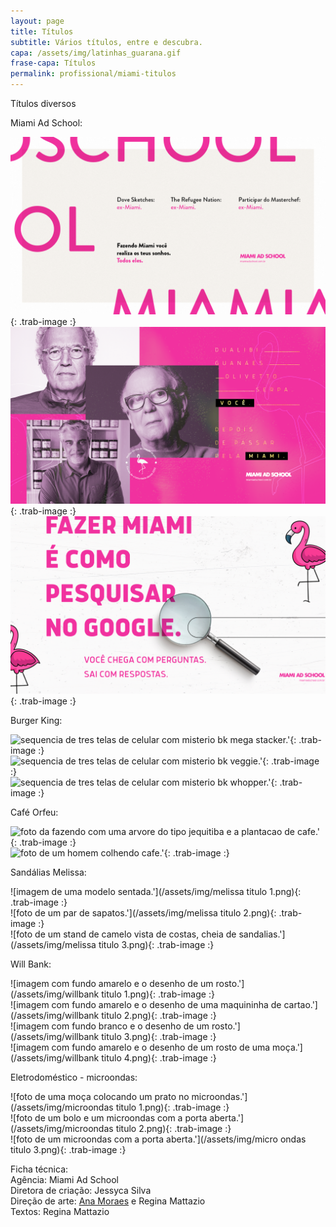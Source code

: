 ```yaml
---
layout: page
title: Títulos
subtitle: Vários títulos, entre e descubra.
capa: /assets/img/latinhas_guarana.gif
frase-capa: Títulos
permalink: profissional/miami-titulos
---
```


Títulos diversos 

Miami Ad School:  

![imagem com fundo rosa claro e vários exemplos de conquistas de ex miamis.'](/assets/img/miami_titulo_1.png){: .trab-image :}  
![imagem com fundo rosa, fotos de Nizan Serpa e Olivetto.'](/assets/img/miami_titulo_2.png){: .trab-image :}  
![imagem com fundo de buscador do google.'](/assets/img/miami_titulo_3.png){: .trab-image :}  

Burger King:  

![sequencia de tres telas de celular com misterio bk mega stacker.'](/assets/img/bk_titulo_1.png.png){: .trab-image :}  
![sequencia de tres telas de celular com misterio bk veggie.'](/assets/img/bk_titulo_2.png.png){: .trab-image :}  
![sequencia de tres telas de celular com misterio bk whopper.'](/assets/img/bk_titulo_3.png.png){: .trab-image :}  

Café Orfeu:  

![foto da fazendo com uma arvore do tipo jequitiba e a plantacao de cafe.'](/assets/img/orfeu_titulo_1.png){: .trab-image :}  
![foto de um homem colhendo cafe.'](/assets/img/orfeu_titulo_2.png){: .trab-image :}  

Sandálias Melissa:  

![imagem de uma modelo sentada.'](/assets/img/melissa titulo 1.png){: .trab-image :}  
![foto de um par de sapatos.'](/assets/img/melissa titulo 2.png){: .trab-image :}  
![foto de um stand de camelo vista de costas, cheia de sandalias.'](/assets/img/melissa titulo 3.png){: .trab-image :}  

Will Bank:  

![imagem com fundo amarelo e o desenho de um rosto.'](/assets/img/willbank titulo 1.png){: .trab-image :}  
![imagem com fundo amarelo e o desenho de uma maquininha de cartao.'](/assets/img/willbank titulo 2.png){: .trab-image :}  
![imagem com fundo branco e o desenho de um rosto.'](/assets/img/willbank titulo 3.png){: .trab-image :}  
![imagem com fundo amarelo e o desenho de um rosto de uma moça.'](/assets/img/willbank titulo 4.png){: .trab-image :}  

Eletrodoméstico - microondas:  

![foto de uma moça colocando um prato no microondas.'](/assets/img/microondas titulo 1.png){: .trab-image :}  
![foto de um bolo e um microondas com a porta aberta.'](/assets/img/microondas titulo 2.png){: .trab-image :}  
![foto de um microondas com a porta aberta.'](/assets/img/micro ondas titulo 3.png){: .trab-image :}  

Ficha técnica:   
Agência: Miami Ad School   
Diretora de criação: Jessyca Silva  
Direção de arte: [Ana Moraes](https://anaflaviamoraes.com.br/) e Regina Mattazio  
Textos: Regina Mattazio
